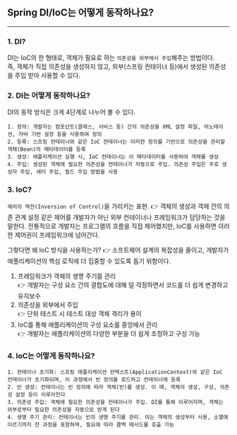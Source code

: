 ## Spring DI/IoC는 어떻게 동작하나요?

---

### 1. DI?
DI는 IoC의 한 형태로, 객체가 필요로 하는 `의존성을 외부에서 주입`해주는 방법이다.   
즉, 객체가 직접 의존성을 생성하지 않고, 외부(스프링 컨테이너 등)에서 생성된 의존성을 주입 받아 사용할 수 있다.


### 2. DI는 어떻게 동작하나요?
DI의 동작 방식은  크게 4단계로 나누어 볼 수 있다.

```
1. 정의: 개발자는 컴포넌트(클래스, 서비스 등) 간의 의존성을 XML 설정 파일, 어노테이션, 자바 기반 설정 등을 사용하여 정의
2. 등록: 스프링 컨테이너와 같은 IoC 컨테이너는 이러한 정의를 기반으로 의존성을 관리할 객체(Bean)의 메타데이터를 등록
3. 생성: 애플리케이션 실행 시, IoC 컨테이너는 이 메타데이터를 사용하여 객체를 생성
4. 주입: 생성된 객체에 필요한 의존성을 컨테이너가 자동으로 주입. 의존성 주입은 주로 생성자 주입, 세터 주입, 필드 주입 방법을 사용
```


### 3. IoC?
`제어의 역전(Inversion of Control)`을 가리키는 표현.
👉 객체의 생성과 객체 간의 의존 관계 설정 같은 제어를 개발자가 아닌 외부 컨테이너나 프레임워크가 담당하는 것을 말한다.
전통적으로 개발자는 프로그램의 흐름을 직접 제어했지만, IoC를 사용하면 이러한 제어권이 프레임워크에 넘어간다.

그렇다면 왜 IoC 방식을 사용하는가?
👉 소프트웨어 설계의 복잡성을 줄이고, 개발자가 애플리케이션의 핵심 로직에 더 집중할 수 있도록 돕기 위함이다.

1. 프레임워크가 객체의 생명 주기를 관리   
   👉 개발자는 구성 요소 간의 결합도에 대해 덜 걱정하면서 코드를 더 쉽게 변경하고 유지보수
2. 의존성을 외부에서 주입   
   👉 단위 테스트 시 테스트 대상 객체 격리가 용이
3. IoC를 통해 애플리케이션의 구성 요소를 중앙에서 관리   
   👉 개발자는 애플리케이션의 다양한 부분을 더 쉽게 조정하고 구성 가능


### 4. IoC는 어떻게 동작하나요?
```
1. 컨테이너 초기화: 스프링 애플리케이션 컨텍스트(ApplicationContext)와 같은 IoC 컨테이너가 초기화되며, 이 과정에서 빈 정의를 로드하고 컨테이너에 등록
2. 빈 생성: 컨테이너는 빈 정의에 따라 객체(빈)를 생성. 이 때, 객체의 생성, 구성, 의존성 설정 등이 이루어진다
3. 의존성 주입: 객체에 필요한 의존성을 컨테이너가 주입. DI를 통해 이루어지며, 객체는 외부로부터 필요한 의존성을 자동으로 받게 된다
4. 생명 주기 관리: 컨테이너는 빈의 생명 주기를 관리. 이는 객체의 생성부터 사용, 소멸에 이르기까지 전 과정을 포함하며, 필요에 따라 콜백 메서드를 호출 가능
```